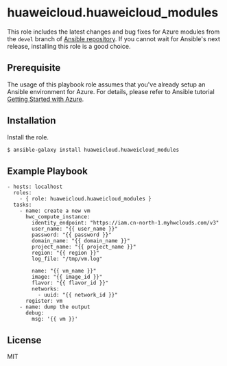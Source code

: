 huaweicloud.huaweicloud_modules
=========

This role includes the latest changes and bug fixes for Azure modules from the `devel` branch of [Ansible repository](https://github.com/ansible/ansible). If you cannot wait for Ansible's next release, installing this role is a good choice. 

Prerequisite
------------

The usage of this playbook role assumes that you've already setup an Ansible environment for Azure. For details, please refer to Ansible tutorial [Getting Started with Azure](http://docs.ansible.com/ansible/latest/guide_azure.html). 


Installation
------------

Install the role.

  ``` bash
  $ ansible-galaxy install huaweicloud.huaweicloud_modules
  ```

Example Playbook
----------------

    - hosts: localhost
      roles:
        - { role: huaweicloud.huaweicloud_modules }
      tasks:
		- name: create a new vm
		  hwc_compute_instance:
			identity_endpoint: "https://iam.cn-north-1.myhwclouds.com/v3"
			user_name: "{{ user_name }}"
			password: "{{ password }}"
			domain_name: "{{ domain_name }}"
			project_name: "{{ project_name }}"
			region: "{{ region }}"
			log_file: "/tmp/vm.log"

			name: "{{ vm_name }}"
			image: "{{ image_id }}"
			flavor: "{{ flavor_id }}"
			networks:
			  - uuid: "{{ network_id }}"
		  register: vm 
		- name: dump the output
		  debug:
			msg: '{{ vm }}'

License
-------
MIT
